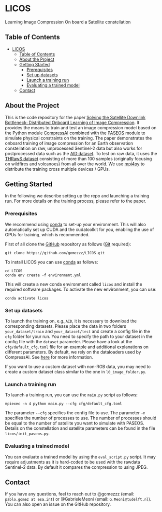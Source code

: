 # LICOS
Learning Image Compression On board a Satellite constellation

<!-- TABLE OF CONTENTS -->
## Table of Contents

- [LICOS](#licos)
  - [Table of Contents](#table-of-contents)
  - [About the Project](#about-the-project)
  - [Getting Started](#getting-started)
    - [Prerequisites](#prerequisites)
    - [Set up datasets](#set-up-datasets)
    - [Launch a training run](#launch-a-training-run)
    - [Evaluating a trained model](#evaluating-a-trained-model)
  - [Contact](#contact)

## About the Project

This is the code repository for the paper [Solving the Satellite Downlink Bottleneck: Distributed Onboard Learning of Image Compression](TODO). It provides the means to train and test an image compression model based on the Python module [CompressAI](https://interdigitalinc.github.io/CompressAI/) combined with the [PASEOS](https://www.github.com/aidotse/PASEOS) module to simulate physical constraints on the training. The paper demonstrates the onboard training of image compression for an Earth observation constellation on raw, unprocessed Sentinel-2 data but also works for postprocessed data such as the [AID dataset](https://captain-whu.github.io/AID/). To test on raw data, it uses the [THRawS dataset](https://zenodo.org/record/7908728) consisting of more than 100 samples (originally focusing on wildfires and volcanoes) from all over the world. We use [mpi4py](https://mpi4py.readthedocs.io/en/stable/) to distribute the training cross multiple devices / GPUs.

## Getting Started

In the following we describe setting up the repo and launching a training run. For more details on the training process, please refer to the paper.

### Prerequisites

We recommend using [conda](https://docs.conda.io/en/latest/) to set-up your environment. This will also automatically set up CUDA and the cudatoolkit for you, enabling the use of GPUs for training, which is recommended.

First of all clone the [GitHub](https://github.com/gomezzz/LICOS.git) repository as follows ([Git](https://git-scm.com/) required):

```
git clone https://github.com/gomezzz/LICOS.git
```

To install LICOS you can use [conda](https://docs.conda.io/en/latest/) as follows:

```
cd LICOS
conda env create -f environment.yml
```

This will create a new conda environment called `licos` and install the required software packages.
To activate the new environment, you can use:

```
conda activate licos
```

### Set up datasets

To launch the training on, e.g.,`AID`, it is necessary to download the corresponding datasets. Please place the data in two folders `your_dataset/train` and `your_dataset/test` and create a config file in the `cfg` folder for your run. You need to specify the path to your dataset in the config file with the `dataset` parameter. Please have a look at the `cfg/default_cfg.toml` file for an example and additional explanations on different parameters. By default, we rely on the dataloaders used by CompressAI. See [here](https://interdigitalinc.github.io/CompressAI/datasets.html) for more information.

If you want to use a custom dataset with non-RGB data, you may need to create a custom dataset class similar to the one in `l0_image_folder.py`.

### Launch a training run

To launch a training run, you can use the `main.py` script as follows:

```
mpiexec -n 4 python main.py --cfg cfg/default_cfg.toml
```

The parameter `--cfg` specifies the config file to use. The parameter `-n` specifies the number of processes to use. The number of processes should be equal to the number of satellite you want to simulate with PASEOS. Details on the constellation and satellite parameters can be found in the file `licos/init_paseos.py`.

### Evaluating a trained model

You can evaluate a trained model by using the `eval_script.py` script. It may require adjustments as it is hard-coded to be used with the rawdata Sentinel-2 data. By default it compares the compression to using JPEG.

## Contact

If you have any questions, feel to reach out to @gomezzz (email: `pablo.gomez at esa.int`) or @GabrieleMeoni (email: `G.Meoni@tudelft.nl`). You can also open an issue on the GitHub repository.
